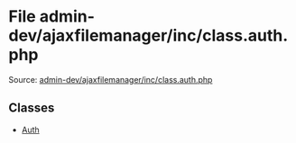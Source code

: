 File admin-dev/ajaxfilemanager/inc/class.auth.php
=========

Source: [admin-dev/ajaxfilemanager/inc/class.auth.php](https://github.com/PrestaShop/PrestaShop/blob/1.5.6.0/admin-dev/ajaxfilemanager/inc/class.auth.php)


Classes
-------

* [Auth](class.Auth.md)

